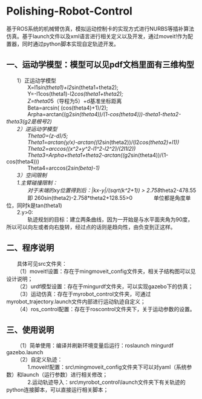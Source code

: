 # Polishing-Robot-Control
基于ROS系统的机械臂仿真，模拟运动控制卡的实现方式进行NURBS等插补算法仿真。基于launch文件以及xml语言进行相关定义以及开发，通过moveit!作为配置器，同时通过python脚本实现自定轨迹开发。

## 一、运动学模型：模型可以见pdf文档里面有三维构型
&emsp;&emsp;1）正运动学模型\
&emsp;&emsp;&emsp;&emsp;X=l1*sin(theta1)+l2*sin(theta1+theta2);\
&emsp;&emsp;&emsp;&emsp;Y=-l1cos(theta1)-l2*cos(theta1+theta2);\
&emsp;&emsp;&emsp;&emsp;Z=theta0*5（导程为5）+d基准坐标距离\
&emsp;&emsp;&emsp;&emsp;Beta=arcsin( (cos(theta4)+1)/2);\
&emsp;&emsp;&emsp;&emsp;Arpha=arctan((g2*sin(theta4))/(1-cos(theta4)))-theta1-theta2-theta3(g2是根号2)\
&emsp;&emsp;2）逆运动学模型\
&emsp;&emsp;&emsp;&emsp;Theta0=(z-d)/5;\
&emsp;&emsp;&emsp;&emsp;Theta1=arctan(y/x)-arctan((l2*sin(theta2))/(l2*cos(theta2)+l1))\
&emsp;&emsp;&emsp;&emsp;Theta2=arccos((x^2+y^2-l1^2-l2^2)/(2*l1*l2))\
&emsp;&emsp;&emsp;&emsp;Theta3=Arpha+theta1+theta2-arctan((g2*sin(theta4))/(1-cos(theta4)))\
&emsp;&emsp;&emsp;&emsp;Theta4=arccos(2*sin(beta)-1)\
&emsp;&emsp;3）空间限制\
&emsp;&emsp;1.主臂碰撞限制：\
&emsp;&emsp;&emsp;&emsp;对于末端的xy位置得到后：|kx-y|/(sqrt(k^2+1)) > 2.758*theta2-478.55\
&emsp;&emsp;&emsp;&emsp;即 260sin(theta2)-2.758*theta2+128.55>0&emsp;&emsp;&emsp;&emsp;单位都是角度单位，同时k是tan(theta1)\
&emsp;&emsp;2.y>0:\
&emsp;&emsp;&emsp;&emsp;轨迹规划的目标：建立两条曲线，因为一开始是与水平面夹角为90度，所以可以向左或者向右旋转，经过点的话则是趋向性，由负变到正这样。
## 二、程序说明
&emsp;&emsp;具体可见src文件夹：\
&emsp;&emsp;（1）moveit!设置：存在于mingmoveit_config文件夹，相关子结构图可以见设计说明；\
&emsp;&emsp;（2）urdf模型设置：存在于mingurdf文件夹，可以实现gazebo下的仿真；\
&emsp;&emsp;（3）运动仿真：存在于myrobot_control文件夹，可通过myrobot_trajectory.launch文件内部进行运动轨迹自定义；\
&emsp;&emsp;（4）ros_control配置：存在于roscontrol文件夹下，关于运动参数的设置。
## 三、使用说明
&emsp;&emsp;（1）简单使用：编译并刷新环境变量后运行：roslaunch mingurdf gazebo.launch\
&emsp;&emsp;（2）自定义轨迹：\
&emsp;&emsp;&emsp;&emsp;1.moveit!配置：src\mingmoveit_config文件夹下可以对yaml（系统参数）和launch（运行参数）进行相关修改；\
&emsp;&emsp;&emsp;&emsp;2.运动轨迹导入：src\myrobot_control\launch文件夹下有关轨迹的python连接脚本，可以直接运行相关脚本；
